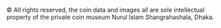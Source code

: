 ©️ All rights reserved, the coin data and images all are sole intellectual property of the private coin museum Nurul Islam Shangrahashala, Dhaka.
